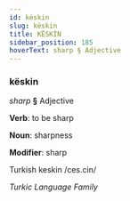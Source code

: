 ```yaml
---
id: këskin
slug: këskin
title: KËSKİN
sidebar_position: 185
hoverText: sharp § Adjective
---
```


### këskin

*sharp* **§** Adjective

**Verb**: to be sharp

**Noun**: sharpness

**Modifier**: sharp

Turkish keskin /ces.cin/

*Turkic Language Family*